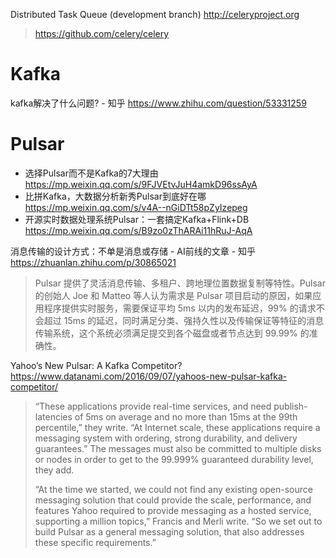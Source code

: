 

Distributed Task Queue (development branch) http://celeryproject.org
> https://github.com/celery/celery

# Kafka

kafka解决了什么问题? - 知乎 https://www.zhihu.com/question/53331259

# Pulsar

- 选择Pulsar而不是Kafka的7大理由 https://mp.weixin.qq.com/s/9FJVEtvJuH4amkD96ssAyA
- 比拼Kafka，大数据分析新秀Pulsar到底好在哪 https://mp.weixin.qq.com/s/v4A--nGiDTt58pZyIzepeg
- 开源实时数据处理系统Pulsar：一套搞定Kafka+Flink+DB https://mp.weixin.qq.com/s/B9zo0zThARAi11hRuJ-AqA

消息传输的设计方式：不单是消息或存储 - AI前线的文章 - 知乎 https://zhuanlan.zhihu.com/p/30865021
> Pulsar 提供了灵活消息传输、多租户、跨地理位置数据复制等特性。Pulsar 的创始人 Joe 和 Matteo 等人认为需求是 Pulsar 项目启动的原因，如果应用程序提供实时服务，需要保证平均 5ms 以内的发布延迟，99% 的请求不会超过 15ms 的延迟，同时满足分类、强持久性以及传输保证等特征的消息传输系统，这个系统必须满足提交到各个磁盘或者节点达到 99.99% 的准确性。

Yahoo’s New Pulsar: A Kafka Competitor? https://www.datanami.com/2016/09/07/yahoos-new-pulsar-kafka-competitor/
> “These applications provide real-time services, and need publish-latencies of 5ms on average and no more than 15ms at the 99th percentile,” they write. “At Internet scale, these applications require a messaging system with ordering, strong durability, and delivery guarantees.” The messages must also be committed to multiple disks or nodes in order to get to the 99.999% guaranteed durability level, they add.
>
> “At the time we started, we could not find any existing open-source messaging solution that could provide the scale, performance, and features Yahoo required to provide messaging as a hosted service, supporting a million topics,” Francis and Merli write. “So we set out to build Pulsar as a general messaging solution, that also addresses these specific requirements.”
